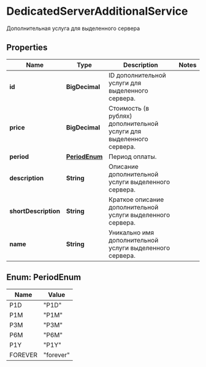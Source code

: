 

# DedicatedServerAdditionalService

Дополнительная услуга для выделенного сервера

## Properties

| Name | Type | Description | Notes |
|------------ | ------------- | ------------- | -------------|
|**id** | **BigDecimal** | ID дополнительной услуги для выделенного сервера. |  |
|**price** | **BigDecimal** | Стоимость (в рублях) дополнительной услуги для выделенного сервера. |  |
|**period** | [**PeriodEnum**](#PeriodEnum) | Период оплаты. |  |
|**description** | **String** | Описание дополнительной услуги выделенного сервера. |  |
|**shortDescription** | **String** | Краткое описание дополнительной услуги выделенного сервера. |  |
|**name** | **String** | Уникально имя дополнительной услуги выделенного сервера. |  |



## Enum: PeriodEnum

| Name | Value |
|---- | -----|
| P1D | &quot;P1D&quot; |
| P1M | &quot;P1M&quot; |
| P3M | &quot;P3M&quot; |
| P6M | &quot;P6M&quot; |
| P1Y | &quot;P1Y&quot; |
| FOREVER | &quot;forever&quot; |



